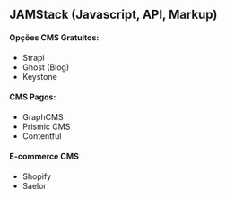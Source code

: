 ## JAMStack (Javascript, API, Markup)

#### Opções CMS Gratuitos:

-   Strapi
-   Ghost (Blog)
-   Keystone

#### CMS Pagos:

-   GraphCMS
-   Prismic CMS
-   Contentful

#### E-commerce CMS

-   Shopify
-   Saelor
